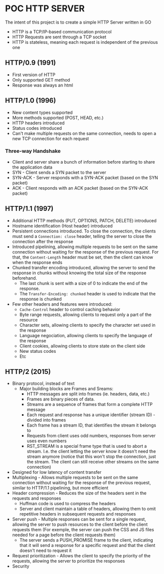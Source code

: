 # POC HTTP SERVER

The intent of this project is to create a simple HTTP Server written in GO

- HTTP is a TCP/IP-based communication protocol
- HTTP Requests are sent through a TCP socket
- HTTP is stateless, meaning each request is independent of the previous one

## HTTP/0.9 (1991)

- First version of HTTP
- Only supported GET method
- Response was always an html

## HTTP/1.0 (1996)

- New content types supported
- More methods supported (POST, HEAD, etc.)
- HTTP headers introduced
- Status codes introduced
- Can't make multiple requests on the same connection, needs to open a new TCP connection for each request

### Three-way Handshake

- Client and server share a bunch of information before starting to share the application data
- SYN - Client sends a SYN packet to the server
- SYN-ACK - Server responds with a SYN-ACK packet (based on the SYN packet)
- ACK - Client responds with an ACK packet (based on the SYN-ACK packet)

## HTTP/1.1 (1997)

- Additional HTTP methods (PUT, OPTIONS, PATCH, DELETE) introduced
- Hostname identification (Host header) introduced
- Persistent connections introduced. To close the connection, the clients must send a `Connection: close` header, telling the server to close the connection after the response
- Introduced pipelining, allowing multiple requests to be sent on the same connection without waiting for the response of the previous request. For that, the `Content-Length` header must be set, then the client can know when the response ends
- Chunked transfer encoding introduced, allowing the server to send the response in chunks without knowing the total size of the response beforehand.
  - The last chunk is sent with a size of 0 to indicate the end of the response.
  - The `Transfer-Encoding: chunked` header is used to indicate that the response is chunked
- Few other headers and features were introduced:
  - `Cache-Control` header to control caching behavior
  - Byte range requests, allowing clients to request only a part of the resource
  - Character sets, allowing clients to specify the character set used in the response
  - Language negociation, allowing clients to specify the language of the response
  - Client cookies, allowing clients to store state on the client side
  - New status codes
  - Etc

## HTTP/2 (2015)

- Binary protocol, instead of text
  - Major building blocks are Frames and Sreams:
    - HTTP messages are split into frames (ie. headers, data, etc.)
    - Frames are binary pieces of data.
    - Streams are a sequence of frames that form a complete HTTP message
    - Each request and response has a unique identifier (stream ID) - divided into frames
    - Each frame has a stream ID, that identifies the stream it belongs to
    - Requests from client uses odd numbers, responses from server uses even numbers
    - RST_STREAM is a special frame type that is used to abort a stream. I.e. the client letting the server know it doesn't need the stream anymore (notice that this won't stop the connection, just the stream. The client can still receive other streams on the same connection)
- Designed for low latency of content transfer
- Multiplexing - Allows multiple requests to be sent on the same connection without waiting for the response of the previous request, similar to HTTP/1.1 pipelining, but more efficient
- Header compression - Reduces the size of the headers sent in the requests and responses
  - Huffman code is used to compress the headers
  - Server and client maintain a table of headers, allowing them to omit repetitive headers in subsequent requests and responses
- Server push - Multiple responses can be sent for a single request, allowing the server to push resources to the client before the client requests them (For exemple, the server can push the CSS and JS files needed for a page before the client requests them)
  - The server sends a PUSH_PROMISE frame to the client, indicating that it will send a response for a specific request and that the client doesn't need to request it
- Request prioritization - Allows the client to specify the priority of the requests, allowing the server to prioritize the responses
- Security
